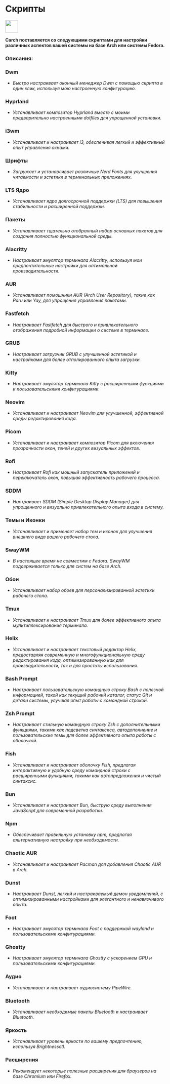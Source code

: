 # Скрипты

<img src="https://cdn-icons-png.flaticon.com/128/3721/3721643.png" width="40" />

**Carch поставляется со следующими скриптами для настройки различных аспектов вашей системы на базе Arch или системы Fedora.**

### Описания:

### Dwm
- *Быстро настраивает оконный менеджер Dwm с помощью скрипта в один клик, используя мою настроенную конфигурацию.*

### Hyprland
- *Устанавливает композитор Hyprland вместе с моими предварительно настроенными dotfiles для упрощенной установки.*

### i3wm
- *Устанавливает и настраивает i3, обеспечивая легкий и эффективный опыт управления окнами.*

### Шрифты
- *Загружает и устанавливает различные Nerd Fonts для улучшения читаемости и эстетики в терминальных приложениях.*

### LTS Ядро
- *Устанавливает ядро долгосрочной поддержки (LTS) для повышения стабильности и расширенной поддержки.*

### Пакеты
- *Устанавливает тщательно отобранный набор основных пакетов для создания полностью функциональной среды.*

### Alacritty
- *Настраивает эмулятор терминала Alacritty, используя мои предпочтительные настройки для оптимальной производительности.*

### AUR
- *Устанавливает помощники AUR (Arch User Repository), такие как Paru или Yay, для упрощения управления пакетами.*

### Fastfetch
- *Настраивает Fastfetch для быстрого и привлекательного отображения подробной информации о системе в терминале.*

### GRUB
- *Настраивает загрузчик GRUB с улучшенной эстетикой и настройками для более отполированного опыта загрузки.*

### Kitty
- *Настраивает эмулятор терминала Kitty с расширенными функциями и пользовательскими конфигурациями.*

### Neovim
- *Устанавливает и настраивает Neovim для улучшенной, эффективной среды редактирования кода.*

### Picom
- *Устанавливает и настраивает композитор Picom для включения прозрачности окон, теней и других визуальных эффектов.*

### Rofi
- *Настраивает Rofi как мощный запускатель приложений и переключатель окон, повышая эффективность рабочего процесса.*

### SDDM
- *Настраивает SDDM (Simple Desktop Display Manager) для упрощенного и визуально привлекательного опыта входа в систему.*

### Темы и Иконки
- *Устанавливает и применяет набор тем и иконок для улучшения внешнего вида вашего рабочего стола.*

### SwayWM
- *В настоящее время не совместим с Fedora. SwayWM поддерживается только для систем на базе Arch.*

### Обои
- *Устанавливает набор обоев для персонализированной эстетики рабочего стола.*

### Tmux
- *Устанавливает и настраивает Tmux для более эффективного опыта мультиплексирования терминала.*

### Helix
- *Устанавливает и настраивает текстовый редактор Helix, предоставляя современную и многофункциональную среду редактирования кода, оптимизированную как для производительности, так и для простоты использования.*

### Bash Prompt
- *Настраивает пользовательскую командную строку Bash с полезной информацией, такой как текущий рабочий каталог, статус Git и детали системы, улучшая опыт работы с командной строкой.*

### Zsh Prompt
- *Настраивает стильную командную строку Zsh с дополнительными функциями, такими как подсветка синтаксиса, автодополнение и пользовательские темы для более эффективного опыта работы с оболочкой.*

### Fish 
- *Устанавливает и настраивает оболочку Fish, предлагая интерактивную и удобную среду командной строки с расширенными функциями, такими как автопредложения и чистый синтаксис.*

### Bun  
- *Устанавливает и настраивает Bun, быструю среду выполнения JavaScript для современной разработки.*  

### Npm  
- *Обеспечивает правильную установку npm, предлагая альтернативную настройку при необходимости.*  

### Chaotic AUR
- *Устанавливает и настраивает Pacman для добавления Chaotic AUR в Arch.*

### Dunst
- *Настраивает Dunst, легкий и настраиваемый демон уведомлений, с оптимизированными настройками для элегантного и ненавязчивого опыта.*

### Foot
- *Настраивает эмулятор терминала Foot с поддержкой wayland и пользовательскими конфигурациями.*

### Ghostty
- *Настраивает эмулятор терминала Ghostty с ускорением GPU и пользовательскими конфигурациями.*

### Аудио
- *Устанавливает и настраивает аудиосистему PipeWire.*

### Bluetooth
- *Устанавливает необходимые пакеты Bluetooth и настраивает Bluetooth.*

### Яркость 
- *Устанавливает уровень яркости по вашему предпочтению, используя Brightnessctl.* 

### Расширения
- *Рекомендует некоторые полезные расширения для браузеров на базе Chromium или Firefox.*